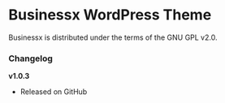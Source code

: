 # Businessx WordPress Theme #
Businessx is distributed under the terms of the GNU GPL v2.0.

### Changelog ###

**v1.0.3**
* Released on GitHub
